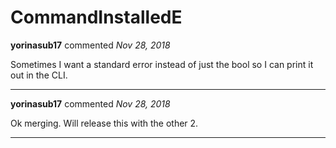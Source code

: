 # CommandInstalledE

**yorinasub17** commented *Nov 28, 2018*

Sometimes I want a standard error instead of just the bool so I can print it out in the CLI.
<br />
***


**yorinasub17** commented *Nov 28, 2018*

Ok merging. Will release this with the other 2.
***

